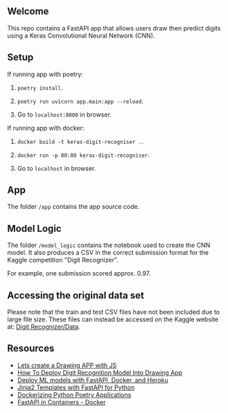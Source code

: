## Welcome

This repo contains a FastAPI app that allows users draw then predict digits using a Keras Convolutional Neural Network (CNN).

## Setup

If running app with poetry:

1) `poetry install`.

2) `poetry run uvicorn app.main:app --reload`.

3) Go to `localhost:8000` in browser.

If running app with docker:

1) `docker build -t keras-digit-recogniser .`.

2) `docker run -p 80:80 keras-digit-recogniser`.

3) Go to `localhost` in browser.

## App

The folder `/app` contains the app source code.

## Model Logic

The folder `/model_logic` contains the notebook used to create the CNN model. It also produces a CSV in the correct submission format for the Kaggle competition "Digit Recognizer".

For example, one submission scored approx. 0.97.

## Accessing the original data set

Please note that the train and test CSV files have not been included due to large file size. These files can instead be accessed on the Kaggle website at: [Digit Recognizer/Data](https://www.kaggle.com/competitions/digit-recognizer/data).

## Resources

- [Lets create a Drawing APP with JS](https://dev.to/0shuvo0/lets-create-a-drawing-app-with-js-4ej3)
- [How To Deploy Digit Recognition Model Into Drawing App](https://medium.com/analytics-vidhya/how-to-deploy-digit-recognition-model-into-drawing-app-6e59f82a199c)
- [Deploy ML models with FastAPI, Docker, and Heroku](https://www.youtube.com/watch?v=h5wLuVDr0oc&list=WL&index=3)
- [Jinja2 Templates with FastAPI for Python](https://www.youtube.com/watch?v=IxXtDOI9RUo)
- [Dockerizing Python Poetry Applications](https://medium.com/@harpalsahota/dockerizing-python-poetry-applications-1aa3acb76287)
- [FastAPI in Containers - Docker](https://fastapi.tiangolo.com/deployment/docker/)